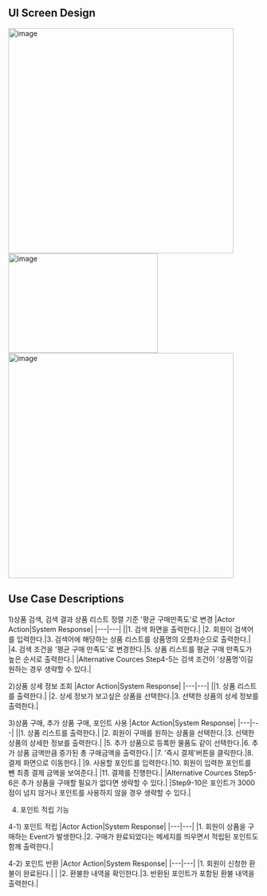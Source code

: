 ## UI Screen Design
<img width="452" alt="image" src="https://user-images.githubusercontent.com/87361140/165644879-4a4ee1ba-87de-41bb-b800-7d533c0b5f4d.png">

<img width="300" height="200" alt="image" src="https://user-images.githubusercontent.com/87361140/165760963-fa11b7f7-1ba2-4fbb-88f6-d74c0e219be3.png">

<img width="452" alt="image" src="https://user-images.githubusercontent.com/87361140/165777754-fc644418-c3d4-4ca1-a6bb-05ac608100dc.png">


## Use Case Descriptions

1)상품 검색, 검색 결과 상품 리스트 정렬 기준  '평균 구매만족도'로 변경
|Actor Action|System Response|
|---|---|
||1. 검색 화면을 출력한다.|
|2. 회원이 검색어를 입력한다.|3. 검색어에 해당하는 상품 리스트를 상품명의 오름차순으로 출력한다.|
|4. 검색 조건을 '평균 구매 만족도'로 변경한다.|5. 상품 리스트를 평균 구매 만족도가 높은 순서로 출력한다.|
|Alternative Cources
Step4-5는 검색 조건이 '상품명'이길 원하는 경우 생략할 수 있다.|

2)상품 상세 정보 조회
|Actor Action|System Response|
|---|---|
||1. 상품 리스트를 출력한다.|
|2. 상세 정보가 보고싶은 상품을 선택한다.|3. 선택한 상품의 상세 정보를 출력한다.|

3)상품 구매, 추가 상품 구매, 포인트 사용
|Actor Action|System Response|
|---|---|
||1. 상품 리스트를 출력한다.|
|2. 회원이 구매를 원하는 상품을 선택한다.|3. 선택한 상품의 상세한 정보를 출력한다.|
|5. 추가 상품으로 등록한 물품도 같이 선택한다.|6. 추가 상품 금액만큼 증가된 총 구매금액을 출력한다.|
|7. '즉시 결제'버튼을 클릭한다.|8. 결제 화면으로 이동한다.|
|9. 사용할 포인트를 입력한다.|10. 회원이 입력한 포인트를 뺀 최종 결제 금액을 보여준다.|
|11. 결제를 진행한다.|
|Alternative Cources
Step5-6은 추가 상품을 구매할 필요가 없다면 생략할 수 있다.|
|Step9-10은 포인트가 3000점이 넘지 않거나 포인트를 사용하지 않을 경우 생략할 수 있다.|

4) 포인트 적립 기능

4-1) 포인트 적립
|Actor Action|System Response|
|---|---|
|1. 회원이 상품을 구매하는 Event가 발생한다.|2. 구매가 완료되었다는 메세지를 띄우면서 적립된 포인트도 함께 출력한다.|

4-2) 포인트 반환
|Actor Action|System Response|
|---|---|
|1. 회원이 신청한 환불이 완료된다.| |
|2. 환불한 내역을 확인한다.|3. 반환된 포인트가 포함된 환불 내역을 출력한다.|

